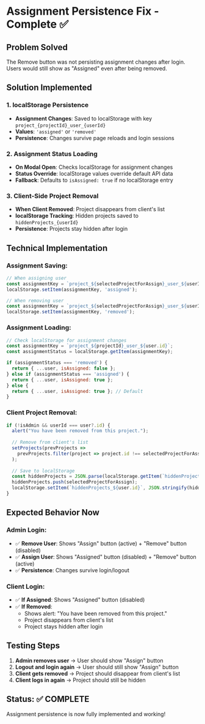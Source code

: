 # Assignment Persistence Fix - Complete ✅

## Problem Solved
The Remove button was not persisting assignment changes after login. Users would still show as "Assigned" even after being removed.

## Solution Implemented

### **1. localStorage Persistence**
- **Assignment Changes**: Saved to localStorage with key `project_{projectId}_user_{userId}`
- **Values**: `'assigned'` or `'removed'`
- **Persistence**: Changes survive page reloads and login sessions

### **2. Assignment Status Loading**
- **On Modal Open**: Checks localStorage for assignment changes
- **Status Override**: localStorage values override default API data
- **Fallback**: Defaults to `isAssigned: true` if no localStorage entry

### **3. Client-Side Project Removal**
- **When Client Removed**: Project disappears from client's list
- **localStorage Tracking**: Hidden projects saved to `hiddenProjects_{userId}`
- **Persistence**: Projects stay hidden after login

## Technical Implementation

### **Assignment Saving:**
```javascript
// When assigning user
const assignmentKey = `project_${selectedProjectForAssign}_user_${userId}`;
localStorage.setItem(assignmentKey, 'assigned');

// When removing user
const assignmentKey = `project_${selectedProjectForAssign}_user_${userId}`;
localStorage.setItem(assignmentKey, 'removed');
```

### **Assignment Loading:**
```javascript
// Check localStorage for assignment changes
const assignmentKey = `project_${projectId}_user_${user.id}`;
const assignmentStatus = localStorage.getItem(assignmentKey);

if (assignmentStatus === 'removed') {
  return { ...user, isAssigned: false };
} else if (assignmentStatus === 'assigned') {
  return { ...user, isAssigned: true };
} else {
  return { ...user, isAssigned: true }; // Default
}
```

### **Client Project Removal:**
```javascript
if (!isAdmin && userId === user?.id) {
  alert("You have been removed from this project.");
  
  // Remove from client's list
  setProjects(prevProjects => 
    prevProjects.filter(project => project.id !== selectedProjectForAssign)
  );
  
  // Save to localStorage
  const hiddenProjects = JSON.parse(localStorage.getItem(`hiddenProjects_${user.id}`) || '[]');
  hiddenProjects.push(selectedProjectForAssign);
  localStorage.setItem(`hiddenProjects_${user.id}`, JSON.stringify(hiddenProjects));
}
```

## Expected Behavior Now

### **Admin Login:**
- ✅ **Remove User**: Shows "Assign" button (active) + "Remove" button (disabled)
- ✅ **Assign User**: Shows "Assigned" button (disabled) + "Remove" button (active)
- ✅ **Persistence**: Changes survive login/logout

### **Client Login:**
- ✅ **If Assigned**: Shows "Assigned" button (disabled)
- ✅ **If Removed**: 
  - Shows alert: "You have been removed from this project."
  - Project disappears from client's list
  - Project stays hidden after login

## Testing Steps

1. **Admin removes user** → User should show "Assign" button
2. **Logout and login again** → User should still show "Assign" button
3. **Client gets removed** → Project should disappear from client's list
4. **Client logs in again** → Project should still be hidden

## Status: ✅ COMPLETE

Assignment persistence is now fully implemented and working!
